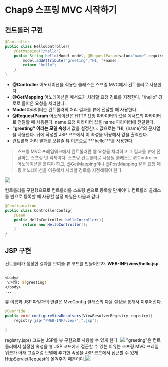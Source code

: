 # Chap9 스프링 MVC 시작하기
## 컨트롤러 구현
```java
@Controller 
public class HelloController{
	@GetMapping("/hello")
    public String hello(Model model, @RequestParam(value="name",required=false) String name){
    	model.addAttribute("greeting","HI, "+name);
        return "hello";
    }
}	
```
- **@Controller** 어노테이션을 적용한 클래스는 스프링 MVC에서 컨트롤러로 사용한다.
- **@GetMapping** 어노테이션은 메서드가 처리할 요청 경로를 지정한다. "/hello" 경로로 들어온 요청을 처리한다. 
- **Model** 파라미터는 컨트롤러의 처리 결과를 뷰에 전달할 때 사용한다.
- **@RequestParam** 어노테이션은 HTTP 요청 파라미터의 값을 메서드의 파라미터로 전달할 때 사용된다. name 요청 파라미터 값을 name 파라미터에 전달한다.
- **"greeting" 이라는 모델 속성**에 값을 설정한다. 값으로는 "HI, {name}"의 문자열을 사용한다. 뒤에 작성할 JSP 코드에서 이 속성을 이용해서 값을 출력한다.
- 컨트롤러 처리 결과를 보유줄 뷰 이름으로 **"hello"**를 사용한다.

> 스프링 MVC 프레임워크에서 컨트롤러란 웹 요청을 처리하고 그 결과를 뷰에 전달하는 스프링 빈 객체이다. 스프링 컨트롤러로 사용될 클래스는 @Controller 어노테이션을 붙여야 하고, @GetMapping이나 @PostMapping 같은 요청 매핑 어노테이션을 이용해서 처리할 경로를 지정해줘야 한다.

![](https://velog.velcdn.com/images/yh_lee/post/13720885-e286-4f98-8091-50b982c7a70a/image.png)

컨트롤러를 구현했으므로 컨트롤러를 스프링 빈으로 등록할 단계이다. 컨트롤러 클래스를 빈으로 등록할 때 사용할 설정 파일은 다음과 같다.
```java
@Configuration
public class ControllerConfig{
	@Bean
    public HelloController helloCotroller(){
    	return new HelloController();
    }
}
```

## JSP 구현
컨트롤러가 생성한 결과를 보여줄 뷰 코드를 만들어보자. 
**WEB-INF/view/hello.jsp**
```jsp
...
<body>
 인사말: ${greeting}
</body>
...
```
뷰 이름과 JSP 파일과의 연결은 MvcConfig 클래스의 다음 설정을 통해서 이루어진다.
```java
@Override
public void configureViewResolvers(ViewResolverRegistry registry){
	registry.jsp("/WEB-INF/view/",".jsp");
   
}
```
registry.jsp() 코드는 JSP를 뷰 구현으로 사용할 수 있게 한다. ![](https://velog.velcdn.com/images/yh_lee/post/20272fd9-9ba4-4c0a-a787-f2fa7f56314e/image.png)
"greeting"은 컨트롤러에서 설정한 속성을 뷰 JSP 코드에서 접근할 수 있는 이유는 스프링 MVC 프레임워크가 아래 그림처럼 모델에 추가한 속성을 JSP 코드에서 접근할 수 있게 HttpServletRequest에 옮겨주기 때문이다.![](https://velog.velcdn.com/images/yh_lee/post/04d7f806-4dc5-46a9-9321-27fea02effd5/image.png)
